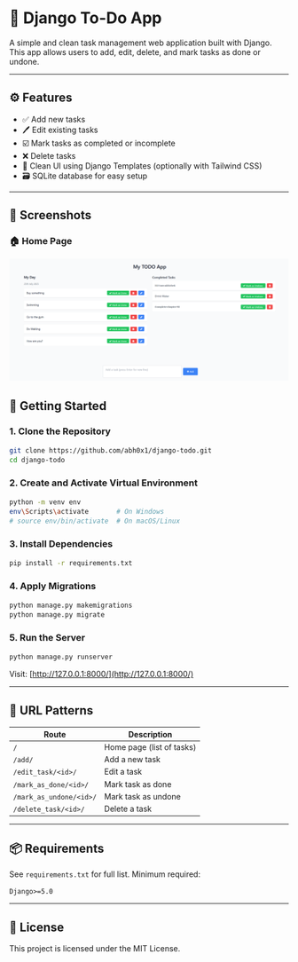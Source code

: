 # 📝 Django To-Do App

A simple and clean task management web application built with Django. This app allows users to add, edit, delete, and mark tasks as done or undone.

---

## ⚙️ Features

- ✅ Add new tasks  
- 🖊️ Edit existing tasks  
- ☑️ Mark tasks as completed or incomplete  
- ❌ Delete tasks  
- 🎨 Clean UI using Django Templates (optionally with Tailwind CSS)  
- 🗃️ SQLite database for easy setup  

---

## 📸 Screenshots

### 🏠 Home Page
![Home Page](screenshots/home.png)

## 🚀 Getting Started

### 1. Clone the Repository

```bash
git clone https://github.com/abh0x1/django-todo.git
cd django-todo
```

### 2. Create and Activate Virtual Environment

```bash
python -m venv env
env\Scripts\activate       # On Windows
# source env/bin/activate  # On macOS/Linux
```

### 3. Install Dependencies

```bash
pip install -r requirements.txt
```

### 4. Apply Migrations

```bash
python manage.py makemigrations
python manage.py migrate
```

### 5. Run the Server

```bash
python manage.py runserver
```

Visit: [http://127.0.0.1:8000/](http://127.0.0.1:8000/)

---

## 🔗 URL Patterns

| Route                        | Description               |
|-----------------------------|---------------------------|
| `/`                         | Home page (list of tasks) |
| `/add/`                     | Add a new task            |
| `/edit_task/<id>/`          | Edit a task               |
| `/mark_as_done/<id>/`       | Mark task as done         |
| `/mark_as_undone/<id>/`     | Mark task as undone       |
| `/delete_task/<id>/`        | Delete a task             |

---

## 📦 Requirements

See `requirements.txt` for full list. Minimum required:

```
Django>=5.0
```

---

## 🧾 License

This project is licensed under the MIT License.
